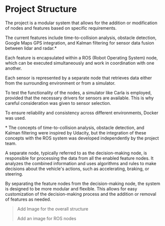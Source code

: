 # Project Structure

The project is a modular system that allows for the addition or modification of nodes and features based on specific requirements.

The current features include time-to-collision analysis, obstacle detection, Google Maps GPS integration, and Kalman filtering for sensor data fusion between lidar and radar.*

Each feature is encapsulated within a ROS (Robot Operating System) node, which can be executed simultaneously and work in coordination with one another.

Each sensor is represented by a separate node that retrieves data either from the surrounding environment or from a simulator.

To test the functionality of the nodes, a simulator like Carla is employed, provided that the necessary drivers for sensors are available. This is why careful consideration was given to sensor selection.

To ensure reliability and consistency across different environments, Docker was used.

\* The concepts of time-to-collision analysis, obstacle detection, and Kalman filtering were inspired by Udacity, but the integration of these concepts with the ROS system was developed independently by the project team.

A separate node, typically referred to as the decision-making node, is responsible for processing the data from all the enabled feature nodes. It analyzes the combined information and uses algorithms and rules to make decisions about the vehicle's actions, such as accelerating, braking, or steering.

By separating the feature nodes from the decision-making node, the system is designed to be more modular and flexible. This allows for easy customization of the decision-making process and the addition or removal of features as needed.


> Add Image for the overall structure
> 
> Add an image for ROS nodes
